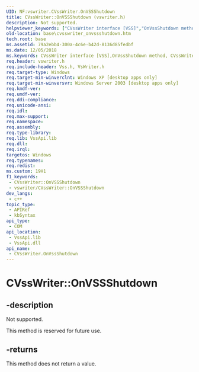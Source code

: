 ```yaml
---
UID: NF:vswriter.CVssWriter.OnVSSShutdown
title: CVssWriter::OnVSSShutdown (vswriter.h)
description: Not supported.
helpviewer_keywords: ["CVssWriter interface [VSS]","OnVssShutdown method","CVssWriter.OnVSSShutdown","CVssWriter::OnVSSShutdown","CVssWriter::OnVssShutdown","OnVSSShutdown","OnVssShutdown method [VSS]","OnVssShutdown method [VSS]","CVssWriter interface","_win32_cvsswriter_onvssshutdown","base.cvsswriter_onvssshutdown","vswriter/CVssWriter::OnVssShutdown"]
old-location: base\cvsswriter_onvssshutdown.htm
tech.root: base
ms.assetid: 79a2ebb4-300a-4c6e-b42d-8136d85fedbf
ms.date: 12/05/2018
ms.keywords: CVssWriter interface [VSS],OnVssShutdown method, CVssWriter.OnVSSShutdown, CVssWriter::OnVSSShutdown, CVssWriter::OnVssShutdown, OnVSSShutdown, OnVssShutdown method [VSS], OnVssShutdown method [VSS],CVssWriter interface, _win32_cvsswriter_onvssshutdown, base.cvsswriter_onvssshutdown, vswriter/CVssWriter::OnVssShutdown
req.header: vswriter.h
req.include-header: Vss.h, VsWriter.h
req.target-type: Windows
req.target-min-winverclnt: Windows XP [desktop apps only]
req.target-min-winversvr: Windows Server 2003 [desktop apps only]
req.kmdf-ver: 
req.umdf-ver: 
req.ddi-compliance: 
req.unicode-ansi: 
req.idl: 
req.max-support: 
req.namespace: 
req.assembly: 
req.type-library: 
req.lib: VssApi.lib
req.dll: 
req.irql: 
targetos: Windows
req.typenames: 
req.redist: 
ms.custom: 19H1
f1_keywords:
 - CVssWriter::OnVSSShutdown
 - vswriter/CVssWriter::OnVSSShutdown
dev_langs:
 - c++
topic_type:
 - APIRef
 - kbSyntax
api_type:
 - COM
api_location:
 - VssApi.lib
 - VssApi.dll
api_name:
 - CVssWriter.OnVssShutdown
---
```


# CVssWriter::OnVSSShutdown


## -description

Not supported.

This method is reserved for future use.



## -returns

This method does not return a value.

